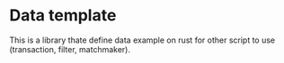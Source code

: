 # Data template

This is a library thate define data example on rust for other script to use
(transaction, filter, matchmaker).
